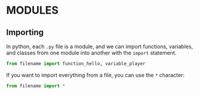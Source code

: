 # MODULES

## Importing

In python, each `.py` file is a module, and we can import functions, variables, and classes from one module into another with the `import` statement.

```python
from filename import function_hello, variable_player
```

If you want to import everything from a file, you can use the `*` character:

```python
from filename import *
```
